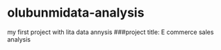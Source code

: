 # olubunmidata-analysis
my first project with lita data annysis
###project title:  E commerce sales analysis
